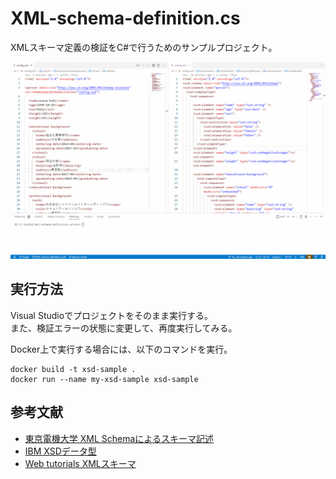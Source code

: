 # XML-schema-definition.cs

XMLスキーマ定義の検証をC#で行うためのサンプルプロジェクト。  

![成果物](./docs/img/fruit.gif)  

## 実行方法

Visual Studioでプロジェクトをそのまま実行する。  
また、検証エラーの状態に変更して、再度実行してみる。  

Docker上で実行する場合には、以下のコマンドを実行。  

```shell
docker build -t xsd-sample .
docker run --name my-xsd-sample xsd-sample
```

## 参考文献

- [東京電機大学 XML Schemaによるスキーマ記述](https://www.mlab.im.dendai.ac.jp/~yamada/web/xml/xmlschema.html)
- [IBM XSDデータ型](https://www.ibm.com/docs/ja/jfsm/1.1.2.1?topic=queries-xsd-data-types)
- [Web tutorials XMLスキーマ](http://memopad.bitter.jp/w3c/schema/el_element.html)
